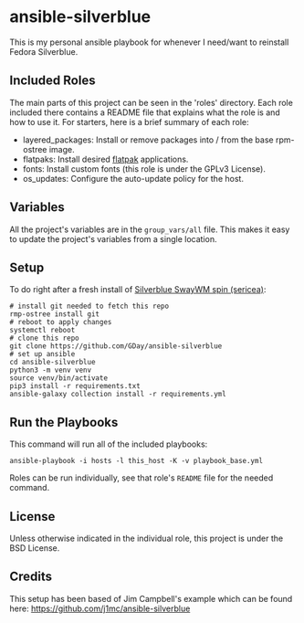 ansible-silverblue
==================

This is my personal ansible playbook for whenever I need/want to reinstall Fedora Silverblue.

Included Roles
--------------

The main parts of this project can be seen in the 'roles' directory. Each role included there
contains a README file that explains what the role is and how to use it. For starters, here is a
brief summary of each role:

  - layered_packages: Install or remove packages into / from the base rpm-ostree image.
  - flatpaks: Install desired [flatpak](https://flatpak.org/) applications.
  - fonts: Install custom fonts (this role is under the GPLv3 License).
  - os_updates: Configure the auto-update policy for the host.

Variables
---------

All the project's variables are in the `group_vars/all` file. This makes it easy to
update the project's variables from a single location.

Setup
-----
To do right after a fresh install of [Silverblue SwayWM spin (sericea)](https://fedoraproject.org/sericea/):

```
# install git needed to fetch this repo
rmp-ostree install git 
# reboot to apply changes
systemctl reboot
# clone this repo
git clone https://github.com/GDay/ansible-silverblue
# set up ansible
cd ansible-silverblue
python3 -m venv venv
source venv/bin/activate
pip3 install -r requirements.txt
ansible-galaxy collection install -r requirements.yml
```

Run the Playbooks
-----------------

This command will run all of the included playbooks:

`ansible-playbook -i hosts -l this_host -K -v playbook_base.yml`

Roles can be run individually, see that role's `README` file for the needed command.

License
-------

Unless otherwise indicated in the individual role, this project is under the BSD License.


Credits
-------

This setup has been based of Jim Campbell's example which can be found here: https://github.com/j1mc/ansible-silverblue
